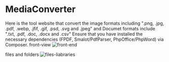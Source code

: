 # MediaConverter
Here is the tool website that convert the image formats including ".png, .jpg, .pdf, .webp, .jfif, .gif, .psd, .svg and .jpeg" and Documet formats include ".txt, .pdf, .doc, .docx and .csv"
Ensure that you have installed the necessary dependencies (FPDF, Smalot/PdfParser, PhpOffice/PhpWord) via Composer.
front-view
![front-end](https://github.com/user-attachments/assets/f4fcd215-946a-451e-af29-545fdf06ee05)

files and folders
![files-liabraries](https://github.com/user-attachments/assets/28a81ff9-d55a-48a2-a063-0ccb6c6e3e29)
